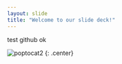 ```yaml
---
layout: slide
title: "Welcome to our slide deck!"
---
```


test github ok

![poptocat2](https://octodex.github.com/images/poptocat_v2.png)
{: .center}
